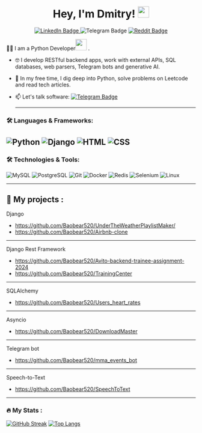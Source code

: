 <div id="greetings" align="center">
<h1>
  Hey, I'm Dmitry! 
  <img src="https://media.giphy.com/media/hvRJCLFzcasrR4ia7z/giphy.gif" width="30px"/>
</h1>
</div>
<div id="badges" align="center">
  <a href="https://www.linkedin.com/in/dmitrii-alekseev-py/">
  <img src="https://img.shields.io/badge/LinkedIn-blue?style=for-the-badge&logo=linkedin&logoColor=white" alt="LinkedIn Badge"/>
  </a>
  <img src="https://img.shields.io/badge/Telegram-blue?style=for-the-badge&logo=telegram&logoColor=white" alt="Telegram Badge"/>
  </a>
  <a href="https://www.reddit.com/user/DimaChengdu/">
  <img src="https://img.shields.io/badge/Reddit-red?style=for-the-badge&logo=reddit&logoColor=white" alt="Reddit Badge"/>
  </a>
</div>
<div id="profile views" align="center">
<img src="https://komarev.com/ghpvc/?username=Baobear520&style=flat-square&color=blue" alt=""/>
</div>

:man_technologist: I am a Python Developer<img src="https://media.giphy.com/media/WUlplcMpOCEmTGBtBW/giphy.gif" width="30"> .
- :nerd_face: I develop RESTful backend apps, work with external APIs, SQL databases, web parsers, Telegram bots and generative AI.

- :telescope: In my free time, I dig deep into Python, solve problems on Leetcode and read tech articles.

- :mailbox: Let's talk software: [![Telegram Badge](https://img.shields.io/badge/-admitry425-blue?style=flat&logo=Telegram&logoColor=white)](https://t.me/admitry425/)

  ---

### :hammer_and_wrench: Languages & Frameworks:

![Python](https://skillicons.dev/icons?i=python)
![Django](https://skillicons.dev/icons?i=django)
![HTML](https://skillicons.dev/icons?i=html)
![CSS](https://skillicons.dev/icons?i=css)
---
### :hammer_and_wrench: Technologies & Tools:
![MySQL](https://skillicons.dev/icons?i=mysql)
![PostgreSQL](https://skillicons.dev/icons?i=postgres)
![Git](https://skillicons.dev/icons?i=git)
![Docker](https://skillicons.dev/icons?i=docker)
![Redis](https://skillicons.dev/icons?i=redis)
![Selenium](https://skillicons.dev/icons?i=selenium)
![Linux](https://skillicons.dev/icons?i=linux)

---
:briefcase: My projects :
---
Django
 - https://github.com/Baobear520/UnderTheWeatherPlaylistMaker/
 - https://github.com/Baobear520/Airbnb-clone
---
Django Rest Framework
- https://github.com/Baobear520/Avito-backend-trainee-assignment-2024
- https://github.com/Baobear520/TrainingCenter
---
SQLAlchemy
- https://github.com/Baobear520/Users_heart_rates
---
Asyncio
 - https://github.com/Baobear520/DownloadMaster
---
Telegram bot
 - https://github.com/Baobear520/mma_events_bot
---
Speech-to-Text
 - https://github.com/Baobear520/SpeechToText
---
### :fire: My Stats :
[![GitHub Streak](https://streak-stats.demolab.com?user=baobear520&theme=transparent&hide_border=true&mode=weekly&fire=FF2222&dates=2C68F6&currStreakLabel=2C68F6&currStreakNum=2C68F6)](https://git.io/streak-stats)
[![Top Langs](https://github-readme-stats.vercel.app/api/top-langs/?username=baobear520&layout=compact)](https://github.com/anuraghazra/github-readme-stats)
